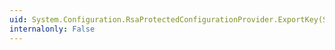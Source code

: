 ```yaml
---
uid: System.Configuration.RsaProtectedConfigurationProvider.ExportKey(System.String,System.Boolean)
internalonly: False
---
```

